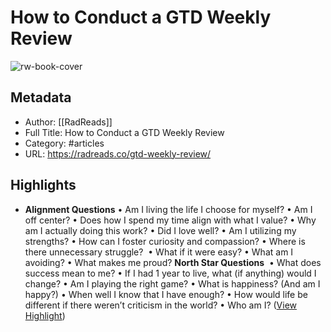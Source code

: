 # How to Conduct a GTD Weekly Review

![rw-book-cover](https://radreads.co/wp-content/uploads/2020/06/isaac-smith-Ij7h-m4nJ18-unsplash.jpg)

## Metadata
- Author: [[RadReads]]
- Full Title: How to Conduct a GTD Weekly Review
- Category: #articles
- URL: https://radreads.co/gtd-weekly-review/

## Highlights
- **Alignment Questions**
  • Am I living the life I choose for myself?
  • Am I off center?
  • Does how I spend my time align with what I value?
  • Why am I actually doing this work?
  • Did I love well?
  • Am I utilizing my strengths?
  • How can I foster curiosity and compassion?
  • Where is there unnecessary struggle? 
  • What if it were easy?
  • What am I avoiding?
  • What makes me proud?
  **North Star Questions** 
  • What does success mean to me?
  • If I had 1 year to live, what (if anything) would I change?
  • Am I playing the right game?
  • What is happiness? (And am I happy?)
  • When well I know that I have enough?
  • How would life be different if there weren’t criticism in the world?
  • Who am I? ([View Highlight](https://read.readwise.io/read/01h1yq1k59rxv8xk3n4jjqntf9))
